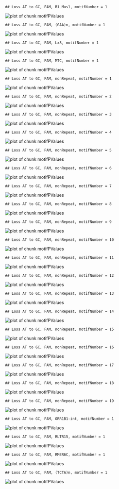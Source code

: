 

```
## Loss AT to GC, FAM, B1_Mus1, motifNumber = 1
```

![plot of chunk motifPValues](figure/motifPValues-1.png) 

```
## Loss AT to GC, FAM, (GAA)n, motifNumber = 1
```

![plot of chunk motifPValues](figure/motifPValues-2.png) 

```
## Loss AT to GC, FAM, Lx8, motifNumber = 1
```

![plot of chunk motifPValues](figure/motifPValues-3.png) 

```
## Loss AT to GC, FAM, MTC, motifNumber = 1
```

![plot of chunk motifPValues](figure/motifPValues-4.png) 

```
## Loss AT to GC, FAM, nonRepeat, motifNumber = 1
```

![plot of chunk motifPValues](figure/motifPValues-5.png) 

```
## Loss AT to GC, FAM, nonRepeat, motifNumber = 2
```

![plot of chunk motifPValues](figure/motifPValues-6.png) 

```
## Loss AT to GC, FAM, nonRepeat, motifNumber = 3
```

![plot of chunk motifPValues](figure/motifPValues-7.png) 

```
## Loss AT to GC, FAM, nonRepeat, motifNumber = 4
```

![plot of chunk motifPValues](figure/motifPValues-8.png) 

```
## Loss AT to GC, FAM, nonRepeat, motifNumber = 5
```

![plot of chunk motifPValues](figure/motifPValues-9.png) 

```
## Loss AT to GC, FAM, nonRepeat, motifNumber = 6
```

![plot of chunk motifPValues](figure/motifPValues-10.png) 

```
## Loss AT to GC, FAM, nonRepeat, motifNumber = 7
```

![plot of chunk motifPValues](figure/motifPValues-11.png) 

```
## Loss AT to GC, FAM, nonRepeat, motifNumber = 8
```

![plot of chunk motifPValues](figure/motifPValues-12.png) 

```
## Loss AT to GC, FAM, nonRepeat, motifNumber = 9
```

![plot of chunk motifPValues](figure/motifPValues-13.png) 

```
## Loss AT to GC, FAM, nonRepeat, motifNumber = 10
```

![plot of chunk motifPValues](figure/motifPValues-14.png) 

```
## Loss AT to GC, FAM, nonRepeat, motifNumber = 11
```

![plot of chunk motifPValues](figure/motifPValues-15.png) 

```
## Loss AT to GC, FAM, nonRepeat, motifNumber = 12
```

![plot of chunk motifPValues](figure/motifPValues-16.png) 

```
## Loss AT to GC, FAM, nonRepeat, motifNumber = 13
```

![plot of chunk motifPValues](figure/motifPValues-17.png) 

```
## Loss AT to GC, FAM, nonRepeat, motifNumber = 14
```

![plot of chunk motifPValues](figure/motifPValues-18.png) 

```
## Loss AT to GC, FAM, nonRepeat, motifNumber = 15
```

![plot of chunk motifPValues](figure/motifPValues-19.png) 

```
## Loss AT to GC, FAM, nonRepeat, motifNumber = 16
```

![plot of chunk motifPValues](figure/motifPValues-20.png) 

```
## Loss AT to GC, FAM, nonRepeat, motifNumber = 17
```

![plot of chunk motifPValues](figure/motifPValues-21.png) 

```
## Loss AT to GC, FAM, nonRepeat, motifNumber = 18
```

![plot of chunk motifPValues](figure/motifPValues-22.png) 

```
## Loss AT to GC, FAM, nonRepeat, motifNumber = 19
```

![plot of chunk motifPValues](figure/motifPValues-23.png) 

```
## Loss AT to GC, FAM, ORR1B1-int, motifNumber = 1
```

![plot of chunk motifPValues](figure/motifPValues-24.png) 

```
## Loss AT to GC, FAM, RLTR15, motifNumber = 1
```

![plot of chunk motifPValues](figure/motifPValues-25.png) 

```
## Loss AT to GC, FAM, RMER6C, motifNumber = 1
```

![plot of chunk motifPValues](figure/motifPValues-26.png) 

```
## Loss AT to GC, FAM, (TCTA)n, motifNumber = 1
```

![plot of chunk motifPValues](figure/motifPValues-27.png) 
  
